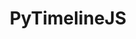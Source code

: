 ---
layout: post
title: PyTimelineJS
lien: https://github.com/DegrangeM/PyTimelineJS
description: >-
  PyTimelineJS est une bibliothèque python permettant de générer des frises chronologiques.
image: >-
  https://user-images.githubusercontent.com/53106394/224863188-78f483b8-2a4b-421b-9d87-b931bc038e28.png
category: Logiciel
tags:
  - Logiciel
  - Python
---
